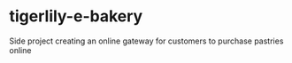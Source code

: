 # tigerlily-e-bakery

Side project creating an online gateway for customers to purchase pastries online
